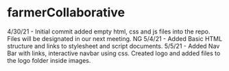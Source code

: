 # farmerCollaborative

4/30/21 - Initial commit added empty html, css and js files into the repo. Files will be designated in our next meeting. NG
5/4/21 - Added Basic HTML structure and links to stylesheet and script documents.
5/5/21 - Added Nav Bar with links, interactive navbar using css. Created logo and added files to the logo folder inside images.

